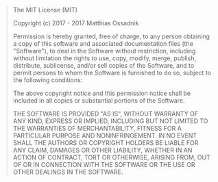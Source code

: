 >  The MIT License (MIT)
>
>  Copyright (c) 2017 - 2017 Matthias Ossadnik
>
>  Permission is hereby granted, free of charge, to any person obtaining a copy
>  of this software and associated documentation files (the "Software"), to
>  deal in the Software without restriction, including without limitation the
>  rights to use, copy, modify, merge, publish, distribute, sublicense, and/or
>  sell copies of the Software, and to permit persons to whom the Software is
>  furnished to do so, subject to the following conditions:
>
>  The above copyright notice and this permission notice shall be included in
>  all copies or substantial portions of the Software.
>
>  THE SOFTWARE IS PROVIDED "AS IS", WITHOUT WARRANTY OF ANY KIND, EXPRESS OR
>  IMPLIED, INCLUDING BUT NOT LIMITED TO THE WARRANTIES OF MERCHANTABILITY,
>  FITNESS FOR A PARTICULAR PURPOSE AND NONINFRINGEMENT. IN NO EVENT SHALL THE
>  AUTHORS OR COPYRIGHT HOLDERS BE LIABLE FOR ANY CLAIM, DAMAGES OR OTHER
>  LIABILITY, WHETHER IN AN ACTION OF CONTRACT, TORT OR OTHERWISE, ARISING
>  FROM, OUT OF OR IN CONNECTION WITH THE SOFTWARE OR THE USE OR OTHER
>  DEALINGS IN THE SOFTWARE.
